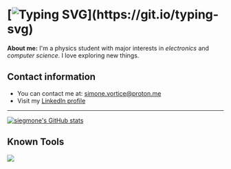 # [![Typing SVG](https://readme-typing-svg.demolab.com?font=Iosevka&size=28&pause=1000&color=FFDD33&vCenter=true&random=false&width=435&lines=Hi%2C+I'm+Simone.)](https://git.io/typing-svg)

**About me:** I'm a physics student with major interests in _electronics_ and _computer science_. I love exploring new things.
 
## Contact information
- You can contact me at: simone.vortice@proton.me
- Visit my [LinkedIn profile](https://www.linkedin.com/in/simonevortice)

---
[![siegmone's GitHub stats](https://github-readme-stats.vercel.app/api?username=siegmone&theme=transparent)](https://github.com/anuraghazra/github-readme-stats)

## Known Tools
[![](https://skillicons.dev/icons?i=linux,git,zig,c,cpp,rust,python,bash,neovim,vim,vscode,arduino,raspberrypi)](https://skillicons.dev)


<!---
simonvort/simonvort is a ✨ special ✨ repository because its `README.md` (this file) appears on your GitHub profile.
You can click the Preview link to take a look at your changes.
--->
